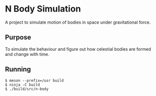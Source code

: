 # N Body Simulation

A project to simulate motion of bodies in space under gravitational force.

## Purpose

To simulate the behaviour and figure out how celestial bodies are formed and change with time.

## Running

```
$ meson --prefix=/usr build
$ ninja -C build
$ ./build/src/n-body
```